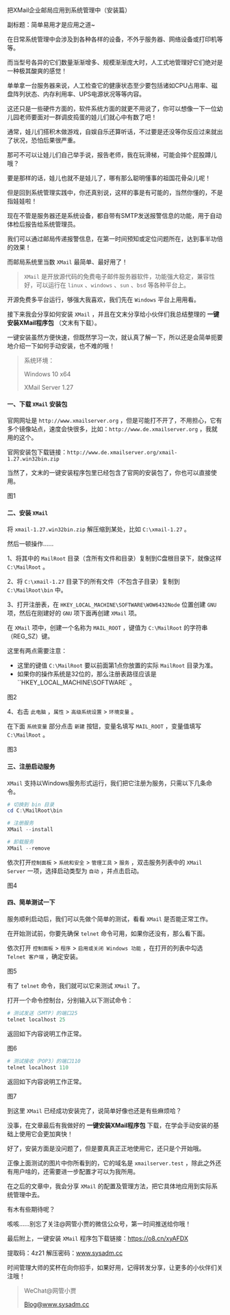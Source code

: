把XMail企业邮局应用到系统管理中（安装篇）

副标题：简单易用才是应用之道~



在日常系统管理中会涉及到各种各样的设备，不外乎服务器、网络设备或打印机等等。

而当型号各异的它们数量渐渐增多、规模渐渐庞大时，人工式地管理好它们绝对是一种极其酸爽的感觉！

单单拿一台服务器来说，人工检查它的健康状态至少要包括诸如CPU占用率、磁盘阵列状态、内存利用率、UPS电源状况等等内容。

这还只是一些硬件方面的，软件系统方面的就更不用说了，你可以想像一下一位幼儿园老师要面对一群调皮捣蛋的娃儿们就心中有数了吧！

通常，娃儿们搭积木做游戏，自娱自乐还算听话，不过要是还没等你反应过来就出了状况，恐怕后果很严重。

那可不可以让娃儿们自己举手说，报告老师，我在玩滑梯，可能会摔个屁股蹲儿哦？

要是那样的话，娃儿也就不是娃儿了，哪有那么聪明懂事的祖国花骨朵儿呢！

但是回到系统管理实践中，你还真别说，这样的事是有可能的，当然你懂的，不是指娃娃啦！



现在不管是服务器还是系统设备，都自带有SMTP发送报警信息的功能，用于自动体检后报告给系统管理员。

我们可以通过邮局传递报警信息，在第一时间预知或定位问题所在，达到事半功倍的效果！

而邮局系统里当数 `XMail` 最简单、最好用了！

> `XMail` 是开放源代码的免费电子邮件服务器软件，功能强大稳定，兼容性好，可以运行在 `linux` 、`windows` 、`sun` 、`bsd` 等各种平台上。

开源免费多平台运行，够强大我喜欢，我们先在 `Windows` 平台上用用看。

接下来我会分享如何安装 `XMail` ，并且在文末分享给小伙伴们我总结整理的 **一键安装XMail程序包** （文末有下载）。

一键安装虽然方便快速，但既然学习一次，就认真了解一下，所以还是会简单扼要地介绍一下如何手动安装，也不难的哦！



> 系统环境：
>
> Windows 10 x64
>
> XMail Server 1.27



#### 一、下载 `XMail` 安装包

官网网址是 `http://www.xmailserver.org` ，但是可能打不开了，不用担心，它有多个镜像站点，速度会快很多，比如：`http://www.de.xmailserver.org` ，我就用的这个。

官网安装包下载链接：`http://www.de.xmailserver.org/xmail-1.27.win32bin.zip`

当然了，文末的一键安装程序包里已经包含了官网的安装包了，你也可以直接使用。

图1



#### 二、安装 `XMail`

将 `xmail-1.27.win32bin.zip` 解压缩到某处，比如 `C:\xmail-1.27` 。

然后一顿操作......



1、将其中的 `MailRoot` 目录（含所有文件和目录）复制到C盘根目录下，就像这样 `C:\MailRoot` 。



2、将 `C:\xmail-1.27` 目录下的所有文件（不包含子目录）复制到 `C:\MailRoot\bin` 中。



3、打开注册表，在 `HKEY_LOCAL_MACHINE\SOFTWARE\WOW6432Node` 位置创建 `GNU` 项，然后在刚建好的 `GNU` 项下面再创建 `XMail` 项。

在 `XMail` 项中，创建一个名称为 `MAIL_ROOT` ，键值为 `C:\MailRoot` 的字符串（REG_SZ）键。

这里有两点需要注意：

* 这里的键值 `C:\MailRoot` 要以前面第1点你放置的实际 `MailRoot` 目录为准。
* 如果你的操作系统是32位的，那么注册表路径应该是 ``HKEY_LOCAL_MACHINE\SOFTWARE` 。

图2



4、右击 `此电脑` ，`属性` > `高级系统设置` > `环境变量` 。

在下面 `系统变量` 部分点击 `新建` 按钮，变量名填写 `MAIL_ROOT` ，变量值填写 `C:\MailRoot` 。

图3



#### 三、注册启动服务

`XMail` 支持以Windows服务形式运行，我们把它注册为服务，只需以下几条命令。

```powershell
# 切换到 bin 目录
cd C:\MailRoot\bin

# 注册服务
XMail --install

# 卸载服务
XMail --remove
```



依次打开`控制面板` > `系统和安全` > `管理工具` > `服务` ，双击服务列表中的 `XMail Server` 一项，选择启动类型为 `自动` ，并点击启动。

图4



#### 四、简单测试一下

服务顺利启动后，我们可以先做个简单的测试，看看 `XMail` 是否能正常工作。

在开始测试前，你要先确保 `telnet` 命令可用，如果你还没有，那么看下面。

依次打开 `控制面板` > `程序` > `启用或关闭 Windows 功能` ，在打开的列表中勾选 `Telnet 客户端` ，确定安装。

图5



有了 `telnet` 命令，我们就可以它来测试 `XMail` 了。

打开一个命令控制台，分别输入以下测试命令：



```powershell
# 测试发送（SMTP）的端口25
telnet localhost 25
```

返回如下内容说明工作正常。

图6



```powershell
# 测试接收（POP3）的端口110
telnet localhost 110
```

返回如下内容说明工作正常。

图7



到这里 `XMail` 已经成功安装完了，说简单好像也还是有些麻烦哈？

没事，在文章最后有我做好的 **一键安装XMail程序包** 下载，在学会手动安装的基础上使用它会更加爽快！



好了，安装方面是没问题了，但是要真真正正地使用它，还只是个开始哦。

正像上面测试的图片中你所看到的，它的域名是 `xmailserver.test` ，除此之外还有用户啥的，还需要进一步配置才可以为我所用。

在之后的文章中，我会分享 `XMail` 的配置及管理方法，把它具体地应用到实际系统管理中去。

有木有些期待呢？

咳咳......别忘了关注@网管小贾的微信公众号，第一时间推送给你哦！



最后附上，一键安装 `XMail` 程序包下载链接：https://o8.cn/xyAFDX

提取码：4z21    解压密码：www.sysadm.cc

时间管理大师的奖杯在向你招手，如果好用，记得转发分享，让更多的小伙伴们关注哦！

> WeChat@网管小贾
>
> Blog@www.sysadm.cc
>
> 